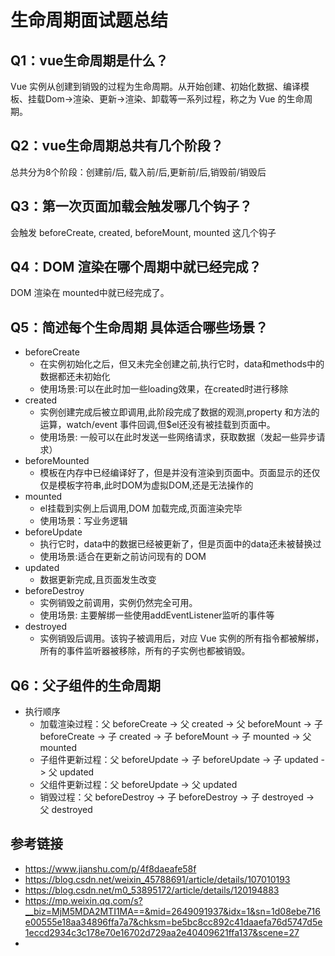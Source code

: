 # 生命周期面试题总结

## Q1：vue生命周期是什么？
Vue 实例从创建到销毁的过程为生命周期。从开始创建、初始化数据、编译模板、挂载Dom→渲染、更新→渲染、卸载等一系列过程，称之为 Vue 的生命周期。

## Q2：vue生命周期总共有几个阶段？
总共分为8个阶段：创建前/后, 载入前/后,更新前/后,销毁前/销毁后

## Q3：第一次页面加载会触发哪几个钩子？
会触发 beforeCreate, created, beforeMount, mounted 这几个钩子

## Q4：DOM 渲染在哪个周期中就已经完成？
DOM 渲染在 mounted中就已经完成了。

## Q5：简述每个生命周期  具体适合哪些场景？
- beforeCreate
  - 在实例初始化之后，但又未完全创建之前,执行它时，data和methods中的数据都还未初始化
  - 使用场景:可以在此时加一些loading效果，在created时进行移除
- created
  - 实例创建完成后被立即调用,此阶段完成了数据的观测,property 和方法的运算，watch/event 事件回调,但$el还没有被挂载到页面中。
  - 使用场景: 一般可以在此时发送一些网络请求，获取数据（发起一些异步请求）
- beforeMounted
  -  模板在内存中已经编译好了，但是并没有渲染到页面中。页面显示的还仅仅是模板字符串,此时DOM为虚拟DOM,还是无法操作的
- mounted
  - el挂载到实例上后调用,DOM 加载完成,页面渲染完毕
  - 使用场景：写业务逻辑
- beforeUpdate
  -  执行它时，data中的数据已经被更新了，但是页面中的data还未被替换过
  - 使用场景:适合在更新之前访问现有的 DOM
- updated
  - 数据更新完成,且页面发生改变
- beforeDestroy
  - 实例销毁之前调用，实例仍然完全可用。
  - 使用场景: 主要解绑一些使用addEventListener监听的事件等
- destroyed
  - 实例销毁后调用。该钩子被调用后，对应 Vue 实例的所有指令都被解绑，所有的事件监听器被移除，所有的子实例也都被销毁。

## Q6：父子组件的生命周期
- 执行顺序
  - 加载渲染过程：父 beforeCreate -> 父 created -> 父 beforeMount -> 子 beforeCreate -> 子 created -> 子 beforeMount -> 子 mounted -> 父 mounted
  - 子组件更新过程：父 beforeUpdate -> 子 beforeUpdate -> 子 updated -> 父 updated
  - 父组件更新过程：父 beforeUpdate -> 父 updated
  - 销毁过程：父 beforeDestroy -> 子 beforeDestroy -> 子 destroyed -> 父 destroyed


## 参考链接
- https://www.jianshu.com/p/4f8daeafe58f
- https://blog.csdn.net/weixin_45788691/article/details/107010193
- https://blog.csdn.net/m0_53895172/article/details/120194883
- https://mp.weixin.qq.com/s?__biz=MjM5MDA2MTI1MA==&mid=2649091937&idx=1&sn=1d08ebe716e00555e18aa34896ffa7a7&chksm=be5bc8cc892c41daaefa76d5747d5e1eccd2934c3c178e70e16702d729aa2e40409621ffa137&scene=27
- 
